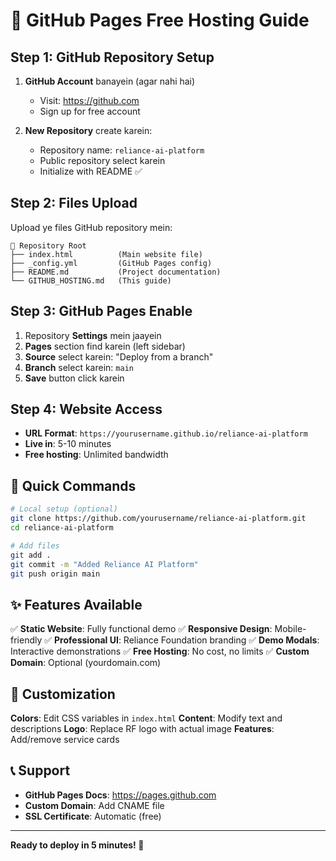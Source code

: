 # 🚀 GitHub Pages Free Hosting Guide

## Step 1: GitHub Repository Setup

1. **GitHub Account** banayein (agar nahi hai)
   - Visit: https://github.com
   - Sign up for free account

2. **New Repository** create karein:
   - Repository name: `reliance-ai-platform`
   - Public repository select karein
   - Initialize with README ✅

## Step 2: Files Upload

Upload ye files GitHub repository mein:
```
📁 Repository Root
├── index.html          (Main website file)
├── _config.yml         (GitHub Pages config)
├── README.md           (Project documentation)
└── GITHUB_HOSTING.md   (This guide)
```

## Step 3: GitHub Pages Enable

1. Repository **Settings** mein jaayein
2. **Pages** section find karein (left sidebar)
3. **Source** select karein: "Deploy from a branch"
4. **Branch** select karein: `main` 
5. **Save** button click karein

## Step 4: Website Access

- **URL Format**: `https://yourusername.github.io/reliance-ai-platform`
- **Live in**: 5-10 minutes
- **Free hosting**: Unlimited bandwidth

## 🎯 Quick Commands

```bash
# Local setup (optional)
git clone https://github.com/yourusername/reliance-ai-platform.git
cd reliance-ai-platform

# Add files
git add .
git commit -m "Added Reliance AI Platform"
git push origin main
```

## ✨ Features Available

✅ **Static Website**: Fully functional demo
✅ **Responsive Design**: Mobile-friendly
✅ **Professional UI**: Reliance Foundation branding
✅ **Demo Modals**: Interactive demonstrations
✅ **Free Hosting**: No cost, no limits
✅ **Custom Domain**: Optional (yourdomain.com)

## 🔧 Customization

**Colors**: Edit CSS variables in `index.html`
**Content**: Modify text and descriptions
**Logo**: Replace RF logo with actual image
**Features**: Add/remove service cards

## 📞 Support

- **GitHub Pages Docs**: https://pages.github.com
- **Custom Domain**: Add CNAME file
- **SSL Certificate**: Automatic (free)

---
**Ready to deploy in 5 minutes! 🚀**